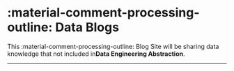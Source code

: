 # :material-comment-processing-outline: Data Blogs

This :material-comment-processing-outline: Blog Site will be sharing data knowledge that not
included in**Data Engineering Abstraction**.

---
